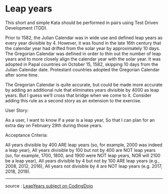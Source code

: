 # Leap years

This short and simple Kata should be performed in pairs using Test Driven Development (TDD).

Prior to 1582, the Julian Calendar was in wide use and defined leap years as every year divisible by 4. However, it was found in the late 16th century that the calendar year had drifted from the solar year by approximately 10 days. The Gregorian Calendar was defined in order to thin out the number of leap years and to more closely align the calendar year with the solar year. It was adopted in Papal countries on October 15, 1582, skipping 10 days from the Julian Calendar date. Protestant countries adopted the Gregorian Calendar after some time.

The Gregorian Calendar is quite accurate, but could be made more accurate by adding an additional rule that eliminates years divisible by 4000 as leap years. But I guess we’ll cross that bridge when we come to it. Consider adding this rule as a second story as an extension to the exercise.

User Story:

As a user, I want to know if a year is a leap year, So that I can plan for an extra day on February 29th during those years.

Acceptance Criteria:

All years divisible by 400 ARE leap years (so, for example, 2000 was indeed a leap year),
All years divisible by 100 but not by 400 are NOT leap years (so, for example, 1700, 1800, and 1900 were NOT leap years, NOR will 2100 be a leap year),
All years divisible by 4 but not by 100 ARE leap years (e.g., 2008, 2012, 2016),
All years not divisible by 4 are NOT leap years (e.g. 2017, 2018, 2019).

___
source : [LeapYears subject on CodingDojo](https://codingdojo.org/kata/LeapYears)